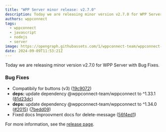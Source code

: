 ```yaml
---
title: "WPP Server minor release: v2.7.0"
description: Today we are releasing minor version v2.7.0 for WPP Server with Bug Fixes.
authors: wppconnect
tags:
  - wppconnect
  - javascript
  - nodejs
  - server
image: https://opengraph.githubassets.com/1/wppconnect-team/wppconnect-server/releases/tag/v2.7.0
date: 2024-09-09T11:53:21Z
---
```


Today we are releasing minor version v2.7.0 for WPP Server with Bug Fixes.

<!--truncate-->

### Bug Fixes

* Compatibily for buttons (v3) ([19c9072](https://github.com/wppconnect-team/wppconnect-server/commit/19c9072a239b864178550b8f0d7f8cfd0969e836))
* **deps:** update dependency @wppconnect-team/wppconnect to ^1.33.1 ([81d23dc](https://github.com/wppconnect-team/wppconnect-server/commit/81d23dc1ccf19cf7e4a521938f968ef93537bafd))
* **deps:** update dependency @wppconnect-team/wppconnect to ^1.34.0 ([#2015](https://github.com/wppconnect-team/wppconnect-server/issues/2015)) ([7bedd09](https://github.com/wppconnect-team/wppconnect-server/commit/7bedd09bd1a1575964311c989e3377bc6e737704))
* Fixed docs Improovment docs for delete-message ([56f4ed1](https://github.com/wppconnect-team/wppconnect-server/commit/56f4ed1f4ea47993bb28da78d611faee806de77e))

For more information, see the [release page](https://github.com/wppconnect-team/wppconnect-server/releases/tag/v2.7.0).